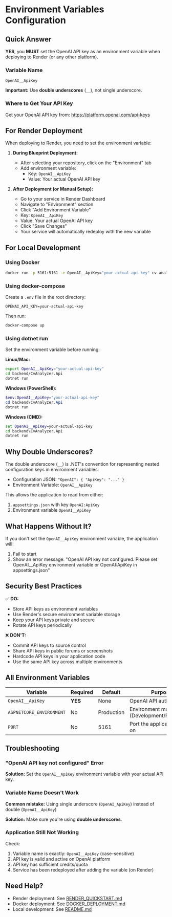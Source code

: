 # Environment Variables Configuration

## Quick Answer

**YES**, you **MUST** set the OpenAI API key as an environment variable when deploying to Render (or any other platform).

### Variable Name

```
OpenAI__ApiKey
```

**Important:** Use **double underscores** (`__`), not single underscore.

### Where to Get Your API Key

Get your OpenAI API key from: https://platform.openai.com/api-keys

## For Render Deployment

When deploying to Render, you need to set the environment variable:

1. **During Blueprint Deployment:**
   - After selecting your repository, click on the "Environment" tab
   - Add environment variable:
     - Key: `OpenAI__ApiKey`
     - Value: Your actual OpenAI API key

2. **After Deployment (or Manual Setup):**
   - Go to your service in Render Dashboard
   - Navigate to "Environment" section
   - Click "Add Environment Variable"
   - Key: `OpenAI__ApiKey`
   - Value: Your actual OpenAI API key
   - Click "Save Changes"
   - Your service will automatically redeploy with the new variable

## For Local Development

### Using Docker

```bash
docker run -p 5161:5161 -e OpenAI__ApiKey="your-actual-api-key" cv-analyzer-backend
```

### Using docker-compose

Create a `.env` file in the root directory:

```env
OPENAI_API_KEY=your-actual-api-key
```

Then run:
```bash
docker-compose up
```

### Using dotnet run

Set the environment variable before running:

**Linux/Mac:**
```bash
export OpenAI__ApiKey="your-actual-api-key"
cd backend/CvAnalyzer.Api
dotnet run
```

**Windows (PowerShell):**
```powershell
$env:OpenAI__ApiKey="your-actual-api-key"
cd backend\CvAnalyzer.Api
dotnet run
```

**Windows (CMD):**
```cmd
set OpenAI__ApiKey=your-actual-api-key
cd backend\CvAnalyzer.Api
dotnet run
```

## Why Double Underscores?

The double underscore (`__`) is .NET's convention for representing nested configuration keys in environment variables:

- Configuration JSON: `"OpenAI": { "ApiKey": "..." }`
- Environment Variable: `OpenAI__ApiKey`

This allows the application to read from either:
1. `appsettings.json` with key `OpenAI:ApiKey`
2. Environment variable `OpenAI__ApiKey`

## What Happens Without It?

If you don't set the `OpenAI__ApiKey` environment variable, the application will:
1. Fail to start
2. Show an error message: "OpenAI API key not configured. Please set OpenAI__ApiKey environment variable or OpenAI:ApiKey in appsettings.json"

## Security Best Practices

✅ **DO:**
- Store API keys as environment variables
- Use Render's secure environment variable storage
- Keep your API keys private and secure
- Rotate API keys periodically

❌ **DON'T:**
- Commit API keys to source control
- Share API keys in public forums or screenshots
- Hardcode API keys in your application code
- Use the same API key across multiple environments

## All Environment Variables

| Variable | Required | Default | Purpose |
|----------|----------|---------|---------|
| `OpenAI__ApiKey` | **YES** | None | OpenAI API authentication |
| `ASPNETCORE_ENVIRONMENT` | No | Production | Environment mode (Development/Production) |
| `PORT` | No | 5161 | Port the application listens on |

## Troubleshooting

### "OpenAI API key not configured" Error

**Solution:** Set the `OpenAI__ApiKey` environment variable with your actual API key.

### Variable Name Doesn't Work

**Common mistake:** Using single underscore (`OpenAI_ApiKey`) instead of double (`OpenAI__ApiKey`)

**Solution:** Make sure you're using **double underscores**.

### Application Still Not Working

Check:
1. Variable name is exactly: `OpenAI__ApiKey` (case-sensitive)
2. API key is valid and active on OpenAI platform
3. API key has sufficient credits/quota
4. Service has been redeployed after adding the variable (on Render)

## Need Help?

- Render deployment: See [RENDER_QUICKSTART.md](RENDER_QUICKSTART.md)
- Docker deployment: See [DOCKER_DEPLOYMENT.md](DOCKER_DEPLOYMENT.md)
- Local development: See [README.md](README.md)
